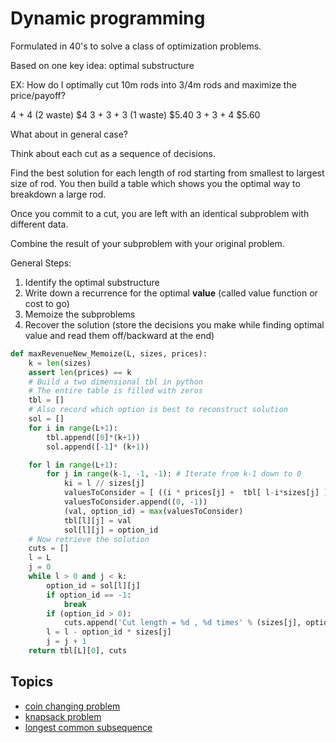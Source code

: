 # Dynamic programming

Formulated in 40's to solve a class of optimization problems.

Based on one key idea: optimal substructure

EX: How do I optimally cut 10m rods into 3/4m rods and maximize the
price/payoff?

4 + 4 (2 waste) $4
3 + 3 + 3 (1 waste) $5.40
3 + 3 + 4 $5.60

What about in general case?

Think about each cut as a sequence of decisions.

Find the best solution for each length of rod starting from smallest to largest
size of rod. You then build a table which shows you the optimal way to breakdown
a large rod.

Once you commit to a cut, you are left with an identical subproblem with
different data.

Combine the result of your subproblem with your original problem.

General Steps:

1. Identify the optimal substructure
2. Write down a recurrence for the optimal **value** (called value function or
   cost to go)
3. Memoize the subproblems
4. Recover the solution (store the decisions you make while finding optimal
   value and read them off/backward at the end)

```python
def maxRevenueNew_Memoize(L, sizes, prices):
    k = len(sizes)
    assert len(prices) == k
    # Build a two dimensional tbl in python
    # The entire table is filled with zeros
    tbl = []
    # Also record which option is best to reconstruct solution
    sol = []
    for i in range(L+1):
        tbl.append([0]*(k+1))
        sol.append([-1]* (k+1))

    for l in range(L+1):
        for j in range(k-1, -1, -1): # Iterate from k-1 down to 0
            ki = l // sizes[j]
            valuesToConsider = [ ((i * prices[j] +  tbl[ l-i*sizes[j] ][j+1]), i) for i in range(ki+1) ]
            valuesToConsider.append((0, -1))
            (val, option_id) = max(valuesToConsider)
            tbl[l][j] = val
            sol[l][j] = option_id
    # Now retrieve the solution
    cuts = []
    l = L
    j = 0
    while l > 0 and j < k:
        option_id = sol[l][j]
        if option_id == -1:
            break
        if (option_id > 0):
            cuts.append('Cut length = %d , %d times' % (sizes[j], option_id))
        l = l - option_id * sizes[j]
        j = j + 1
    return tbl[L][0], cuts
```

## Topics

- [coin changing problem](./coin-changing.md)
- [knapsack problem](./knapsack.md)
- [longest common subsequence](./common-subsequence.md)
